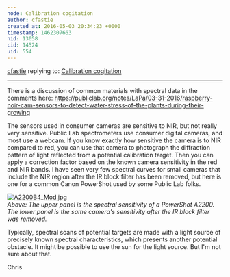 ```yaml
---
node: Calibration cogitation
author: cfastie
created_at: 2016-05-03 20:34:23 +0000
timestamp: 1462307663
nid: 13058
cid: 14524
uid: 554
---
```




[cfastie](../profile/cfastie) replying to: [Calibration cogitation](../notes/cfastie/05-01-2016/calibration-cogitation)

----
There is a discussion of common materials with spectral data in the comments here:  https://publiclab.org/notes/LaPa/03-31-2016/raspberry-noir-cam-sensors-to-detect-water-stress-of-the-plants-during-their-growing

The sensors used in consumer cameras are sensitive to NIR, but not really very sensitive. Public Lab spectrometers use consumer digital cameras, and most use a webcam. If you know exactly how sensitive the camera is to NIR compared to red, you can use that camera to photograph the diffraction pattern of light reflected from a potential calibration target. Then you can apply a correction factor based on the known camera sensitivity in the red and NIR bands. I have seen very few spectral curves for small cameras that include the NIR region after the IR block filter has been removed, but here is one for a common Canon PowerShot used by some Public Lab folks.

[![A2200B4_Mod.jpg](//i.publiclab.org/system/images/photos/000/015/915/medium/A2200B4_Mod.jpg)](//i.publiclab.org/system/images/photos/000/015/915/original/A2200B4_Mod.jpg)  
*Above: The upper panel is the spectral sensitivity of a PowerShot A2200. The lower panel is the same camera's sensitivity after the IR block filter was removed.*

Typically, spectral scans of potential targets are made with a light source of precisely known spectral characteristics, which presents another potential obstacle. It might be possible to use the sun for the light source. But I'm not sure about that.

Chris


 
